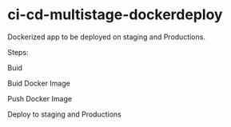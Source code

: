 # ci-cd-multistage-dockerdeploy

Dockerized app to be deployed on staging and Productions.

Steps:

Buid

Buid Docker Image

Push Docker Image

Deploy to staging and Productions
